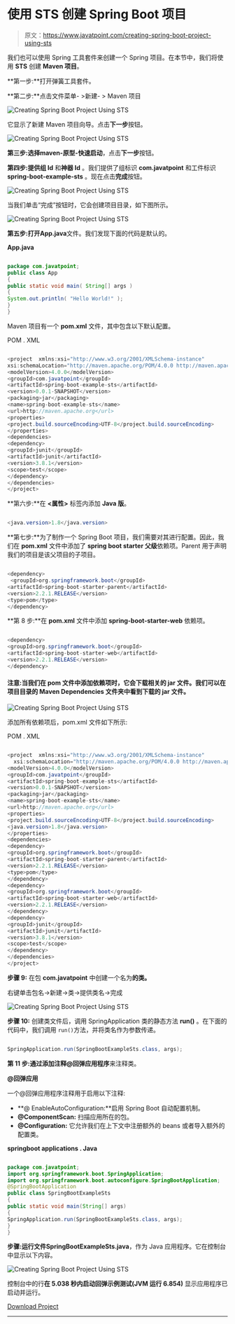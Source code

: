 # 使用 STS 创建 Spring Boot 项目

> 原文：<https://www.javatpoint.com/creating-spring-boot-project-using-sts>

我们也可以使用 Spring 工具套件来创建一个 Spring 项目。在本节中，我们将使用 **STS** 创建 **Maven 项目**。

**第一步:**打开弹簧工具套件。

**第二步:**点击文件菜单- >新建- > Maven 项目

![Creating Spring Boot Project Using STS](../img/f8d6e307c67ffd580ec36d44f5fd56e5.png)

它显示了新建 Maven 项目向导。点击**下一步**按钮。

![Creating Spring Boot Project Using STS](../img/e2964774dc16cb3c2cbfdc27a86bf594.png)

**第三步:**选择**maven-原型-快速启动**，点击**下一步**按钮。

**第四步:**提供**组 Id** 和**神器 Id** 。我们提供了组标识 **com.javatpoint** 和工件标识 **spring-boot-example-sts** 。现在点击**完成**按钮。

![Creating Spring Boot Project Using STS](../img/429110c06a3294b24f346af75ccb9ade.png)

当我们单击“完成”按钮时，它会创建项目目录，如下图所示。

![Creating Spring Boot Project Using STS](../img/a21ccef726167b1acbb830b2043b82fd.png)

**第五步:**打开**App.java**文件。我们发现下面的代码是默认的。

**App.java**

```java

package com.javatpoint;
public class App 
{
public static void main( String[] args )
{
System.out.println( "Hello World!" );
}
}

```

Maven 项目有一个 **pom.xml** 文件，其中包含以下默认配置。

POM . XML

```java

<project  xmlns:xsi="http://www.w3.org/2001/XMLSchema-instance"
xsi:schemaLocation="http://maven.apache.org/POM/4.0.0 http://maven.apache.org/xsd/maven-4.0.0.xsd">
<modelVersion>4.0.0</modelVersion>
<groupId>com.javatpoint</groupId>
<artifactId>spring-boot-example-sts</artifactId>
<version>0.0.1-SNAPSHOT</version>
<packaging>jar</packaging>
<name>spring-boot-example-sts</name>
<url>http://maven.apache.org</url>
<properties>
<project.build.sourceEncoding>UTF-8</project.build.sourceEncoding>
</properties>
<dependencies>
<dependency>
<groupId>junit</groupId>
<artifactId>junit</artifactId>
<version>3.8.1</version>
<scope>test</scope>
</dependency>
</dependencies>
</project>

```

**第六步:**在 **<属性>** 标签内添加 **Java 版**。

```java

<java.version>1.8</java.version>

```

**第七步:**为了制作一个 Spring Boot 项目，我们需要对其进行配置。因此，我们在 **pom.xml** 文件中添加了 **spring boot starter 父级**依赖项。Parent 用于声明我们的项目是该父项目的子项目。

```java

<dependency>
 <groupId>org.springframework.boot</groupId>
<artifactId>spring-boot-starter-parent</artifactId>
<version>2.2.1.RELEASE</version>
<type>pom</type>
</dependency>

```

**第 8 步:**在 **pom.xml** 文件中添加 **spring-boot-starter-web** 依赖项。

```java

<dependency>
<groupId>org.springframework.boot</groupId>
<artifactId>spring-boot-starter-web</artifactId>
<version>2.2.1.RELEASE</version>
</dependency>

```

#### 注意:当我们在 pom 文件中添加依赖项时，它会下载相关的 jar 文件。我们可以在项目目录的 Maven Dependencies 文件夹中看到下载的 jar 文件。

![Creating Spring Boot Project Using STS](../img/80886b4edf6dbf18830659a3a731e852.png)

添加所有依赖项后，pom.xml 文件如下所示:

POM . XML

```java

<project  xmlns:xsi="http://www.w3.org/2001/XMLSchema-instance"
  xsi:schemaLocation="http://maven.apache.org/POM/4.0.0 http://maven.apache.org/xsd/maven-4.0.0.xsd">
<modelVersion>4.0.0</modelVersion>
<groupId>com.javatpoint</groupId>
<artifactId>spring-boot-example-sts</artifactId>
<version>0.0.1-SNAPSHOT</version>
<packaging>jar</packaging>
<name>spring-boot-example-sts</name>
<url>http://maven.apache.org</url>
<properties>
<project.build.sourceEncoding>UTF-8</project.build.sourceEncoding>
<java.version>1.8</java.version>  
</properties>
<dependencies>
<dependency>
<groupId>org.springframework.boot</groupId>
<artifactId>spring-boot-starter-parent</artifactId>
<version>2.2.1.RELEASE</version>
<type>pom</type>
</dependency>
<dependency>
<groupId>org.springframework.boot</groupId>
<artifactId>spring-boot-starter-web</artifactId>
<version>2.2.1.RELEASE</version>
</dependency>
<dependency>
<groupId>junit</groupId>
<artifactId>junit</artifactId>
<version>3.8.1</version>
<scope>test</scope>
</dependency>
</dependencies>
</project>

```

**步骤 9:** 在包 **com.javatpoint** 中创建一个名为**的类。**

右键单击包名->新建->类->提供类名->完成

![Creating Spring Boot Project Using STS](../img/fdf906436cbd3ae096168aac9f04e5c9.png)

**步骤 10:** 创建类文件后，调用 SpringApplication 类的静态方法 **run()** 。在下面的代码中，我们调用 `run()`方法，并将类名作为参数传递。

```java

SpringApplication.run(SpringBootExampleSts.class, args);  

```

**第 11 步:**通过添加注释**@回弹应用程序**来注释类。

**@回弹应用**

一个@回弹应用程序注释用于启用以下注释:

*   **@ EnableAutoConfiguration:**启用 Spring Boot 自动配置机制。
*   **@ComponentScan:** 扫描应用所在的包。
*   **@Configuration:** 它允许我们在上下文中注册额外的 beans 或者导入额外的配置类。

**springboot applications . Java**

```java

package com.javatpoint;
import org.springframework.boot.SpringApplication;  
import org.springframework.boot.autoconfigure.SpringBootApplication; 
@SpringBootApplication  
public class SpringBootExampleSts 
{
public static void main(String[] args)
{  
SpringApplication.run(SpringBootExampleSts.class, args);  
} 
}

```

**步骤:**运行文件**SpringBootExampleSts.java**，作为 Java 应用程序。它在控制台中显示以下内容。

![Creating Spring Boot Project Using STS](../img/fc3180ba0b50676642580ddd24b47617.png)

控制台中的行**在 5.038 秒内启动回弹示例测试(JVM 运行 6.854)** 显示应用程序已启动并运行。

[Download Project](https://static.javatpoint.com/springboot/download/spring-boot-example-sts.zip)

* * *